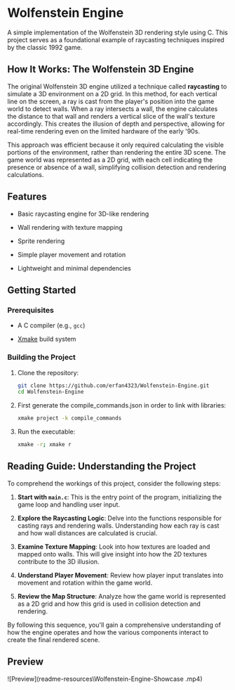 # Wolfenstein Engine

A simple implementation of the Wolfenstein 3D rendering style using C. This project serves as a foundational example of raycasting techniques inspired by the classic 1992 game.

## How It Works: The Wolfenstein 3D Engine

The original Wolfenstein 3D engine utilized a technique called **raycasting** to simulate a 3D environment on a 2D grid. In this method, for each vertical line on the screen, a ray is cast from the player's position into the game world to detect walls. When a ray intersects a wall, the engine calculates the distance to that wall and renders a vertical slice of the wall's texture accordingly. This creates the illusion of depth and perspective, allowing for real-time rendering even on the limited hardware of the early '90s.

This approach was efficient because it only required calculating the visible portions of the environment, rather than rendering the entire 3D scene. The game world was represented as a 2D grid, with each cell indicating the presence or absence of a wall, simplifying collision detection and rendering calculations.

## Features

- Basic raycasting engine for 3D-like rendering

- Wall rendering with texture mapping

- Sprite rendering

- Simple player movement and rotation

- Lightweight and minimal dependencies

## Getting Started

### Prerequisites

- A C compiler (e.g., `gcc`)

- [Xmake](https://xmake.io/) build system

### Building the Project

1. Clone the repository:
   
   ```bash
   git clone https://github.com/erfan4323/Wolfenstein-Engine.git
   cd Wolfenstein-Engine
   ```

2. First generate the compile_commands.json in order to link with libraries:
   
   ```bash
   xmake project -k compile_commands
   ```

3. Run the executable:
   
   ```bash
   xmake -r; xmake r
   ```

## Reading Guide: Understanding the Project

To comprehend the workings of this project, consider the following steps:

1. **Start with `main.c`**: This is the entry point of the program, initializing the game loop and handling user input.

2. **Explore the Raycasting Logic**: Delve into the functions responsible for casting rays and rendering walls. Understanding how each ray is cast and how wall distances are calculated is crucial.

3. **Examine Texture Mapping**: Look into how textures are loaded and mapped onto walls. This will give insight into how the 2D textures contribute to the 3D illusion.

4. **Understand Player Movement**: Review how player input translates into movement and rotation within the game world.

5. **Review the Map Structure**: Analyze how the game world is represented as a 2D grid and how this grid is used in collision detection and rendering.

By following this sequence, you'll gain a comprehensive understanding of how the engine operates and how the various components interact to create the final rendered scene.

## Preview

![Preview](readme-resources\Wolfenstein-Engine-Showcase .mp4)


